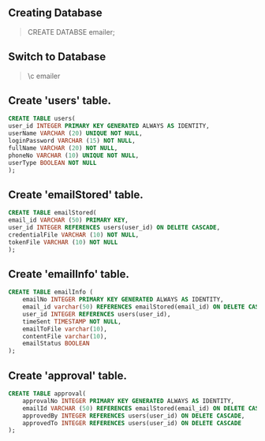 ## Creating Database

> CREATE DATABSE emailer;

## Switch to Database

> \c emailer

## Create 'users' table.

```sql
CREATE TABLE users(
user_id INTEGER PRIMARY KEY GENERATED ALWAYS AS IDENTITY,
userName VARCHAR (20) UNIQUE NOT NULL,
loginPassword VARCHAR (15) NOT NULL,
fullName VARCHAR (20) NOT NULL,
phoneNo VARCHAR (10) UNIQUE NOT NULL,
userType BOOLEAN NOT NULL
);
```

## Create 'emailStored' table.

```sql
CREATE TABLE emailStored(
email_id VARCHAR (50) PRIMARY KEY,
user_id INTEGER REFERENCES users(user_id) ON DELETE CASCADE,
credentialFile VARCHAR (10) NOT NULL,
tokenFile VARCHAR (10) NOT NULL
);
```

## Create 'emailInfo' table.

```sql
CREATE TABLE emailInfo (
    emailNo INTEGER PRIMARY KEY GENERATED ALWAYS AS IDENTITY,
    email_id varchar(50) REFERENCES emailStored(email_id) ON DELETE CASCADE,
    user_id INTEGER REFERENCES users(user_id),
    timeSent TIMESTAMP NOT NULL,
    emailToFile varchar(10),
    contentFile varchar(10),
    emailStatus BOOLEAN
);
```

## Create 'approval' table.

```sql
CREATE TABLE approval(
    approvalNo INTEGER PRIMARY KEY GENERATED ALWAYS AS IDENTITY,
    emailId VARCHAR (50) REFERENCES emailStored(email_id) ON DELETE CASCADE,
    approvedBy INTEGER REFERENCES users(user_id) ON DELETE CASCADE,
    approvedTo INTEGER REFERENCES users(user_id) ON DELETE CASCADE
);
```
